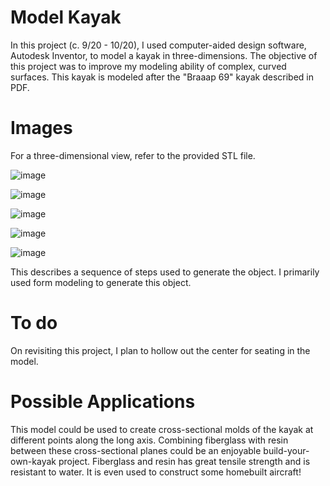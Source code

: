 # Model Kayak

In this project (c. 9/20 - 10/20), I used computer-aided design software, Autodesk Inventor, to model a kayak in three-dimensions. The objective of this project was to improve my modeling ability of complex, curved surfaces. This kayak is modeled after the "Braaap 69" kayak described in PDF. 

# Images

For a three-dimensional view, refer to the provided STL file.

![image](https://github.com/user-attachments/assets/f6ea3289-1ab3-48bf-b78a-9c0a5e75c275)

![image](https://github.com/user-attachments/assets/12cb6a30-e5b6-4ae6-9aa3-ad1e56817568)

![image](https://github.com/user-attachments/assets/21f64128-cbdb-41dd-8878-5dbfa42aa541)

![image](https://github.com/user-attachments/assets/621514f0-a3b7-49b6-b83c-d1e1aff2c9b7)

![image](https://github.com/user-attachments/assets/6c15cf3e-912e-40cd-9a1a-f3752df2a706)

This describes a sequence of steps used to generate the object. I primarily used form modeling to generate this object.

# To do

On revisiting this project, I plan to hollow out the center for seating in the model.

# Possible Applications

This model could be used to create cross-sectional molds of the kayak at different points along the long axis. Combining fiberglass with resin between these cross-sectional planes could be an enjoyable build-your-own-kayak project. Fiberglass and resin has great tensile strength and is resistant to water. It is even used to construct some homebuilt aircraft!
